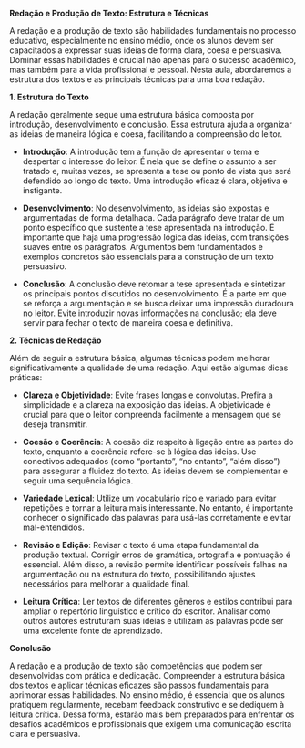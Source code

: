 **Redação e Produção de Texto: Estrutura e Técnicas**

A redação e a produção de texto são habilidades fundamentais no processo educativo, especialmente no ensino médio, onde os alunos devem ser capacitados a expressar suas ideias de forma clara, coesa e persuasiva. Dominar essas habilidades é crucial não apenas para o sucesso acadêmico, mas também para a vida profissional e pessoal. Nesta aula, abordaremos a estrutura dos textos e as principais técnicas para uma boa redação.

**1. Estrutura do Texto**

A redação geralmente segue uma estrutura básica composta por introdução, desenvolvimento e conclusão. Essa estrutura ajuda a organizar as ideias de maneira lógica e coesa, facilitando a compreensão do leitor.

- **Introdução**: A introdução tem a função de apresentar o tema e despertar o interesse do leitor. É nela que se define o assunto a ser tratado e, muitas vezes, se apresenta a tese ou ponto de vista que será defendido ao longo do texto. Uma introdução eficaz é clara, objetiva e instigante.

- **Desenvolvimento**: No desenvolvimento, as ideias são expostas e argumentadas de forma detalhada. Cada parágrafo deve tratar de um ponto específico que sustente a tese apresentada na introdução. É importante que haja uma progressão lógica das ideias, com transições suaves entre os parágrafos. Argumentos bem fundamentados e exemplos concretos são essenciais para a construção de um texto persuasivo.

- **Conclusão**: A conclusão deve retomar a tese apresentada e sintetizar os principais pontos discutidos no desenvolvimento. É a parte em que se reforça a argumentação e se busca deixar uma impressão duradoura no leitor. Evite introduzir novas informações na conclusão; ela deve servir para fechar o texto de maneira coesa e definitiva.

**2. Técnicas de Redação**

Além de seguir a estrutura básica, algumas técnicas podem melhorar significativamente a qualidade de uma redação. Aqui estão algumas dicas práticas:

- **Clareza e Objetividade**: Evite frases longas e convolutas. Prefira a simplicidade e a clareza na exposição das ideias. A objetividade é crucial para que o leitor compreenda facilmente a mensagem que se deseja transmitir.

- **Coesão e Coerência**: A coesão diz respeito à ligação entre as partes do texto, enquanto a coerência refere-se à lógica das ideias. Use conectivos adequados (como “portanto”, “no entanto”, “além disso”) para assegurar a fluidez do texto. As ideias devem se complementar e seguir uma sequência lógica.

- **Variedade Lexical**: Utilize um vocabulário rico e variado para evitar repetições e tornar a leitura mais interessante. No entanto, é importante conhecer o significado das palavras para usá-las corretamente e evitar mal-entendidos.

- **Revisão e Edição**: Revisar o texto é uma etapa fundamental da produção textual. Corrigir erros de gramática, ortografia e pontuação é essencial. Além disso, a revisão permite identificar possíveis falhas na argumentação ou na estrutura do texto, possibilitando ajustes necessários para melhorar a qualidade final.

- **Leitura Crítica**: Ler textos de diferentes gêneros e estilos contribui para ampliar o repertório linguístico e crítico do escritor. Analisar como outros autores estruturam suas ideias e utilizam as palavras pode ser uma excelente fonte de aprendizado.

**Conclusão**

A redação e a produção de texto são competências que podem ser desenvolvidas com prática e dedicação. Compreender a estrutura básica dos textos e aplicar técnicas eficazes são passos fundamentais para aprimorar essas habilidades. No ensino médio, é essencial que os alunos pratiquem regularmente, recebam feedback construtivo e se dediquem à leitura crítica. Dessa forma, estarão mais bem preparados para enfrentar os desafios acadêmicos e profissionais que exigem uma comunicação escrita clara e persuasiva.